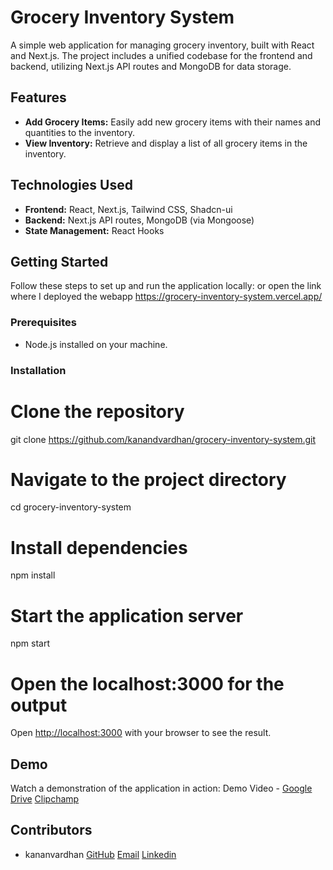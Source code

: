 # Grocery Inventory System

A simple web application for managing grocery inventory, built with React and Next.js. The project includes a unified codebase for the frontend and backend, utilizing Next.js API routes and MongoDB for data storage.

## Features

- **Add Grocery Items:** Easily add new grocery items with their names and quantities to the inventory.
- **View Inventory:** Retrieve and display a list of all grocery items in the inventory.

## Technologies Used

- **Frontend:** React, Next.js, Tailwind CSS, Shadcn-ui
- **Backend:** Next.js API routes, MongoDB (via Mongoose)
- **State Management:** React Hooks

## Getting Started

Follow these steps to set up and run the application locally: or open the link where I deployed the webapp https://grocery-inventory-system.vercel.app/

### Prerequisites

- Node.js installed on your machine.

### Installation

# Clone the repository

git clone https://github.com/kanandvardhan/grocery-inventory-system.git

# Navigate to the project directory

cd grocery-inventory-system

# Install dependencies

npm install

# Start the application server

npm start

# Open the localhost:3000 for the output

Open [http://localhost:3000](http://localhost:3000) with your browser to see the result.

## Demo

Watch a demonstration of the application in action: Demo Video - [Google Drive](https://drive.google.com/file/d/1YtYMP3vM8n2f7Rir4U1VcaWfwMyz0O-t/view?usp=sharing) [Clipchamp](https://clipchamp.com/watch/YYMWCh9zw4F?utm_source=share&utm_medium=social&utm_campaign=watch)

## Contributors

- kananvardhan [GitHub](https://github.com/kanandvardhan) [Email](kanandvardhan@gmail.com) [Linkedin](https://www.linkedin.com/in/kanandvardhan/)
